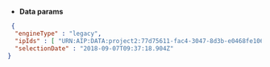* **Data params**

```json
 {
  "engineType" : "legacy",
  "ipIds" : [ "URN:AIP:DATA:project2:77d75611-fac4-3047-8d3b-e0468fe1063e:V1" ],
  "selectionDate" : "2018-09-07T09:37:18.904Z"
}
```
